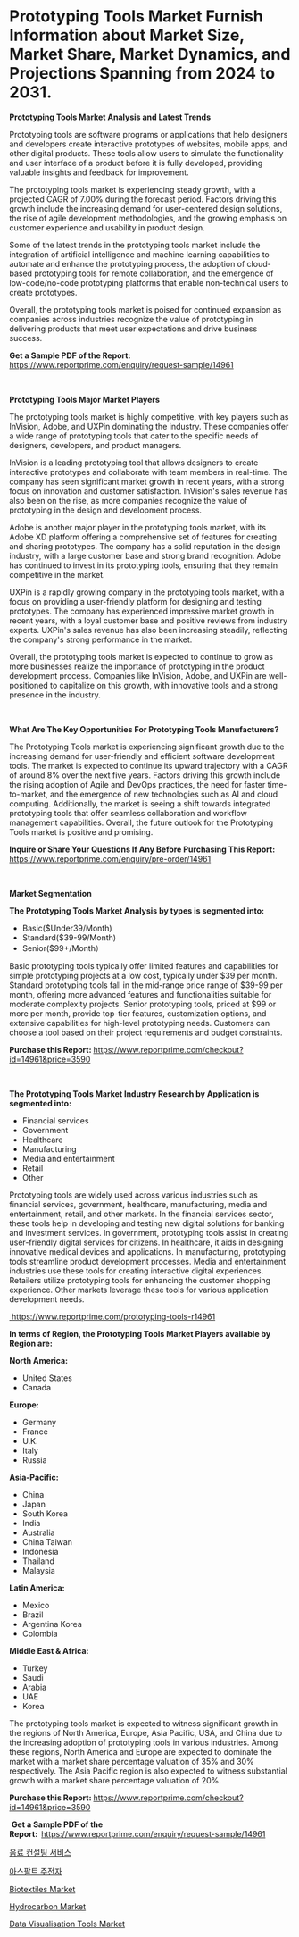 <p><h1>Prototyping Tools Market Furnish Information about Market Size, Market Share, Market Dynamics, and Projections Spanning from 2024 to 2031.</h1></p><p><strong>Prototyping Tools Market Analysis and Latest Trends</strong></p>
<p><p>Prototyping tools are software programs or applications that help designers and developers create interactive prototypes of websites, mobile apps, and other digital products. These tools allow users to simulate the functionality and user interface of a product before it is fully developed, providing valuable insights and feedback for improvement.</p><p>The prototyping tools market is experiencing steady growth, with a projected CAGR of 7.00% during the forecast period. Factors driving this growth include the increasing demand for user-centered design solutions, the rise of agile development methodologies, and the growing emphasis on customer experience and usability in product design.</p><p>Some of the latest trends in the prototyping tools market include the integration of artificial intelligence and machine learning capabilities to automate and enhance the prototyping process, the adoption of cloud-based prototyping tools for remote collaboration, and the emergence of low-code/no-code prototyping platforms that enable non-technical users to create prototypes.</p><p>Overall, the prototyping tools market is poised for continued expansion as companies across industries recognize the value of prototyping in delivering products that meet user expectations and drive business success.</p></p>
<p><strong>Get a Sample PDF of the Report:&nbsp;</strong> <a href="https://www.reportprime.com/enquiry/request-sample/14961">https://www.reportprime.com/enquiry/request-sample/14961</a></p>
<p>&nbsp;</p>
<p><strong>Prototyping Tools Major Market Players</strong></p>
<p><p>The prototyping tools market is highly competitive, with key players such as InVision, Adobe, and UXPin dominating the industry. These companies offer a wide range of prototyping tools that cater to the specific needs of designers, developers, and product managers. </p><p>InVision is a leading prototyping tool that allows designers to create interactive prototypes and collaborate with team members in real-time. The company has seen significant market growth in recent years, with a strong focus on innovation and customer satisfaction. InVision's sales revenue has also been on the rise, as more companies recognize the value of prototyping in the design and development process.</p><p>Adobe is another major player in the prototyping tools market, with its Adobe XD platform offering a comprehensive set of features for creating and sharing prototypes. The company has a solid reputation in the design industry, with a large customer base and strong brand recognition. Adobe has continued to invest in its prototyping tools, ensuring that they remain competitive in the market.</p><p>UXPin is a rapidly growing company in the prototyping tools market, with a focus on providing a user-friendly platform for designing and testing prototypes. The company has experienced impressive market growth in recent years, with a loyal customer base and positive reviews from industry experts. UXPin's sales revenue has also been increasing steadily, reflecting the company's strong performance in the market.</p><p>Overall, the prototyping tools market is expected to continue to grow as more businesses realize the importance of prototyping in the product development process. Companies like InVision, Adobe, and UXPin are well-positioned to capitalize on this growth, with innovative tools and a strong presence in the industry.</p></p>
<p>&nbsp;</p>
<p><strong>What Are The Key Opportunities For Prototyping Tools Manufacturers?</strong></p>
<p><p>The Prototyping Tools market is experiencing significant growth due to the increasing demand for user-friendly and efficient software development tools. The market is expected to continue its upward trajectory with a CAGR of around 8% over the next five years. Factors driving this growth include the rising adoption of Agile and DevOps practices, the need for faster time-to-market, and the emergence of new technologies such as AI and cloud computing. Additionally, the market is seeing a shift towards integrated prototyping tools that offer seamless collaboration and workflow management capabilities. Overall, the future outlook for the Prototyping Tools market is positive and promising.</p></p>
<p><strong>Inquire or Share Your Questions If Any Before Purchasing This Report:</strong> <a href="https://www.reportprime.com/enquiry/pre-order/14961">https://www.reportprime.com/enquiry/pre-order/14961</a></p>
<p>&nbsp;</p>
<p><strong>Market Segmentation</strong></p>
<p><strong>The Prototyping Tools Market Analysis by types is segmented into:</strong></p>
<p><ul><li>Basic($Under39/Month)</li><li>Standard($39-99/Month)</li><li>Senior($99+/Month）</li></ul></p>
<p><p>Basic prototyping tools typically offer limited features and capabilities for simple prototyping projects at a low cost, typically under $39 per month. Standard prototyping tools fall in the mid-range price range of $39-99 per month, offering more advanced features and functionalities suitable for moderate complexity projects. Senior prototyping tools, priced at $99 or more per month, provide top-tier features, customization options, and extensive capabilities for high-level prototyping needs. Customers can choose a tool based on their project requirements and budget constraints.</p></p>
<p><strong>Purchase this Report:&nbsp;</strong><a href="https://www.reportprime.com/checkout?id=14961&price=3590">https://www.reportprime.com/checkout?id=14961&price=3590</a></p>
<p>&nbsp;</p>
<p><strong>The Prototyping Tools Market Industry Research by Application is segmented into:</strong></p>
<p><ul><li>Financial services</li><li>Government</li><li>Healthcare</li><li>Manufacturing</li><li>Media and entertainment</li><li>Retail</li><li>Other</li></ul></p>
<p><p>Prototyping tools are widely used across various industries such as financial services, government, healthcare, manufacturing, media and entertainment, retail, and other markets. In the financial services sector, these tools help in developing and testing new digital solutions for banking and investment services. In government, prototyping tools assist in creating user-friendly digital services for citizens. In healthcare, it aids in designing innovative medical devices and applications. In manufacturing, prototyping tools streamline product development processes. Media and entertainment industries use these tools for creating interactive digital experiences. Retailers utilize prototyping tools for enhancing the customer shopping experience. Other markets leverage these tools for various application development needs.</p></p>
<p><a href="https://www.reportprime.com/prototyping-tools-r14961">&nbsp;https://www.reportprime.com/prototyping-tools-r14961</a></p>
<p><strong>In terms of Region, the Prototyping Tools Market Players available by Region are:</strong></p>
<p>
    <p> <strong> North America: </strong>
        <ul>
            <li>United States</li>
            <li>Canada</li>
        </ul>
        </p> 
    <p> <strong> Europe: </strong>
        <ul>
            <li>Germany</li>
            <li>France</li>
            <li>U.K.</li>
            <li>Italy</li>
            <li>Russia</li>
        </ul>
        </p> 
    <p> <strong> Asia-Pacific: </strong>
        <ul>
            <li>China</li>
            <li>Japan</li>
            <li>South Korea</li>
            <li>India</li>
            <li>Australia</li>
            <li>China Taiwan</li>
            <li>Indonesia</li>
            <li>Thailand</li>
            <li>Malaysia</li>
        </ul>
        </p> 
    <p> <strong> Latin America: </strong>
        <ul>
            <li>Mexico</li>
            <li>Brazil</li>
            <li>Argentina Korea</li>
            <li>Colombia</li>
        </ul>
        </p> 
    <p> <strong> Middle East & Africa: </strong>
        <ul>
            <li>Turkey</li>
            <li>Saudi</li>
            <li>Arabia</li>
            <li>UAE</li>
            <li>Korea</li>
        </ul>
    </p>
    </p>
<p><p>The prototyping tools market is expected to witness significant growth in the regions of North America, Europe, Asia Pacific, USA, and China due to the increasing adoption of prototyping tools in various industries. Among these regions, North America and Europe are expected to dominate the market with a market share percentage valuation of 35% and 30% respectively. The Asia Pacific region is also expected to witness substantial growth with a market share percentage valuation of 20%.</p></p>
<p><strong>Purchase this Report: </strong><a href="https://www.reportprime.com/checkout?id=14961&price=3590">https://www.reportprime.com/checkout?id=14961&price=3590</a></p>
<p>&nbsp;<strong>Get a Sample PDF of the Report:&nbsp;&nbsp;</strong><a href="https://www.reportprime.com/enquiry/request-sample/14961">https://www.reportprime.com/enquiry/request-sample/14961</a></p>
<p><strong></strong></p>
<p><p><a href="https://medium.com/@munchkin678568/%EC%9D%8C%EB%A3%8C-%EC%BB%A8%EC%84%A4%ED%8C%85-%EC%84%9C%EB%B9%84%EC%8A%A4-%EC%8B%9C%EC%9E%A5-%EB%B6%84%EC%84%9D-%EA%B7%B8-cagr-%EC%8B%9C%EC%9E%A5-%EC%84%B8%EB%B6%84%ED%99%94-%EB%B0%8F-%EA%B8%80%EB%A1%9C%EB%B2%8C-%EC%82%B0%EC%97%85-%EA%B0%9C%EC%9A%94-3b63ad9db0e7">음료 컨설팅 서비스</a></p><p><a href="https://medium.com/@alexemumu2022/%EC%95%84%EC%8A%A4%ED%8C%94%ED%8A%B8-%EC%A3%BC%EB%AC%98-%EC%8B%9C%EC%9E%A5-%EA%B7%9C%EB%AA%A8-%EB%B0%8F-%EC%8B%9C%EC%9E%A5-%EB%8F%99%ED%96%A5-2024%EB%85%84%EB%B6%80%ED%84%B0-2031%EB%85%84%EA%B9%8C%EC%A7%80%EC%9D%98-%EC%A0%84%EB%B0%98%EC%A0%81%EC%9D%B8-%EC%82%B0%EC%97%85-%EA%B0%9C%EC%9A%94-cf8fcc5ad9ca">아스팔트 주전자</a></p><p><a href="https://www.linkedin.com/pulse/biotextiles-market-centers-aspects-growth-share-opportunity-projected-vubtf?trackingId=oddtdac7dp6RZuG63vRfrA%3D%3D">Biotextiles Market</a></p><p><a href="https://issuu.com/reportprime-2/docs/hydrocarbon-market-size-2030.pptx">Hydrocarbon Market</a></p><p><a href="https://github.com/changoleonlaverguenzanoexiste/Market-Research-Report-List-2/blob/main/data-visualisation-tools-market.md">Data Visualisation Tools Market</a></p></p>